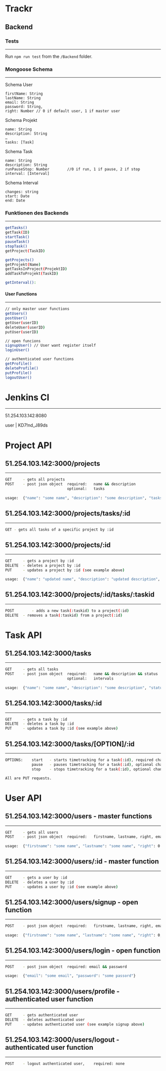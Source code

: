 # Trackr

## Backend

### Tests
__________________________

Run `npm run test` from the `/Backend` folder.

### Mongoose Schema
__________________________

Schema User

    firstName: String
    lastName: String
    email: String
    password: String,
    right: Number // 0 if default user, 1 if master user
    
    

Schema Projekt

    name: String
    description: String
    …
    tasks: [Task]


Schema Task

    name: String
    description: String
    runPauseStop: Number        //0 if run, 1 if pause, 2 if stop
    interval: [Interval]
 

Schema Interval

    changes: string
    start: Date
    end: Date


### Funktionen des Backends
___________________________
```bash
getTasks()
getTask(ID)
startTask()
pauseTask()
stopTask()
getProject(TaskID)

getProjects()
getProjekt(Name)
getTasksInProject(ProjektID)
addTaskToProjekt(TaskID)

getInterval():
```

#### User Functions
___________________________
```bash
// only master user functions
getUsers()
postUser() 
getUser(userID)
deleteUser(userID)
putUser(userID)

// open funcions
signupUser() // User want register itself
loginUser()

// authenticated user functions
getProfile()
deleteProfile()
putProfile()
logoutUser()
```

# Jenkins CI
____________

51.254.103.142:8080

user    |   KD7!nd_J89ds

# Project API

## 51.254.103.142:3000/projects 
___________________________
```bash
GET	    - gets all projects
POST	- post json object	required: 	name && description
			                optional:	tasks
	
usage:	{"name": "some name", "description": "some description", "tasks": ["task_object_id", "another one"]}
```
## 51.254.103.142:3000/projects/tasks/:id
________________________________________
```bash
GET	- gets all tasks of a specific project by :id
```
## 51.254.103.142:3000/projects/:id
_______________________________
```bash
GET	    - gets a project by :id
DELETE	- deletes a project by :id
PUT	    - updates a project by :id (see example above)

usage:	{"name": "updated name", "description": "updated description", "tasks": ["new_task_object_id", "another one"]}
```
## 51.254.103.142:3000/projects/:id/tasks/:taskid
_______________________________________
```bash
POST	    - adds a new task(:taskid) to a project(:id)
DELETE	- removes a task(:taskid) from a project(:id)
```
# Task API

## 51.254.103.142:3000/tasks 
________________________
```bash
GET	    - gets all tasks
POST	- post json object	required: 	name && description && status
				            optional:	intervals
	
usage:	{"name": "some name", "description": "some description", "status": 0, "interval": ["interval_object_id", "another one"]}
```
## 51.254.103.142:3000/tasks/:id
____________________________
```bash
GET	    - gets a task by :id
DELETE	- deletes a task by :id
PUT	    - updates a task by :id (see example above)
```
## 51.254.103.142:3000/tasks/[OPTION]/:id
_____________________________________
```bash
OPTIONS:	start	- starts timetracking for a task(:id), required changes
		    pause	- pauses timetracking for a task(:id), optional changes
		    stop	- stops timetracking for a task(:id), optional changes

All are PUT requests.
```

# User API

## 51.254.103.142:3000/users - master functions
________________________
```bash
GET	    - gets all users
POST	- post json object	required: 	firstname, lastname, right, email && password
	
usage:	{"firstname": "some name", "lastname": "some name", "right": 0 or 1, "email": "some email", "password": "some passord"}
```

## 51.254.103.142:3000/users/:id - master function
____________________________
```bash
GET	    - gets a user by :id
DELETE	- deletes a user by :id
PUT	    - updates a user by :id (see example above)
```

## 51.254.103.142:3000/users/signup - open function
________________________
```bash
POST	- post json object	required: 	firstname, lastname, right, email && password
	
usage:	{"firstname": "some name", "lastname": "some name", "right": 0, "email": "some email", "password": "some passord"}
```

## 51.254.103.142:3000/users/login - open function
________________________
```bash
POST	- post json object	required: email && password
	
usage:	{"email": "some email", "password": "some passord"}
```

## 51.254.103.142:3000/users/profile - authenticated user function
____________________________
```bash
GET	    - gets authenticated user
DELETE	- deletes authenticated user
PUT	    - updates authenticated user (see example signup above)
```

## 51.254.103.142:3000/users/logout - authenticated user function
____________________________
```bash
POST	- logout authenticated user,	required: none
```

